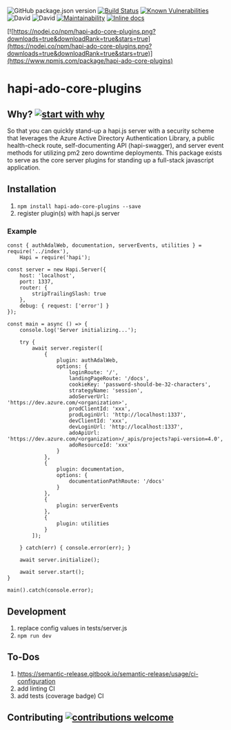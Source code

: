 ![GitHub package.json version](https://img.shields.io/github/package-json/v/wavemotionio/hapi-ado-core-plugins.svg)
[![Build Status](https://travis-ci.org/wavemotionio/hapi-ado-core-plugins.svg?branch=master)](https://travis-ci.org/wavemotionio/hapi-ado-core-plugins)
[![Known Vulnerabilities](https://snyk.io/test/github/wavemotionio/hapi-ado-core-plugins/badge.svg?targetFile=package.json)](https://snyk.io/test/github/wavemotionio/hapi-ado-core-plugins?targetFile=package.json)
![David](https://img.shields.io/david/wavemotionio/hapi-ado-core-plugins.svg)
![David](https://img.shields.io/david/dev/wavemotionio/hapi-ado-core-plugins.svg)
[![Maintainability](https://api.codeclimate.com/v1/badges/a16842411d134d068e2d/maintainability)](https://codeclimate.com/github/wavemotionio/hapi-ado-core-plugins/maintainability)
[![Inline docs](http://inch-ci.org/github/wavemotionio/hapi-ado-core-plugins.svg?branch=master)](http://inch-ci.org/github/wavemotionio/hapi-ado-core-plugins)

[![https://nodei.co/npm/hapi-ado-core-plugins.png?downloads=true&downloadRank=true&stars=true](https://nodei.co/npm/hapi-ado-core-plugins.png?downloads=true&downloadRank=true&stars=true)](https://www.npmjs.com/package/hapi-ado-core-plugins)

# hapi-ado-core-plugins

## Why? [![start with why](https://img.shields.io/badge/start%20with-why%3F-brightgreen.svg?style=flat)](https://github.com/wavemotionio/hapi-ado-core-plugins/issues)
So that you can quickly stand-up a hapi.js server with a security scheme that leverages the Azure Active Directory Authentication Library, a public health-check route, self-documenting API (hapi-swagger), and server event methods for utilizing pm2 zero downtime deployments. This package exists to serve as the core server plugins for standing up a full-stack javascript application.

## Installation

1. `npm install hapi-ado-core-plugins --save`
2. register plugin(s) with hapi.js server

### Example
```
const { authAdalWeb, documentation, serverEvents, utilities } = require('../index'),
    Hapi = require('hapi');

const server = new Hapi.Server({
    host: 'localhost',
    port: 1337,
    router: {
        stripTrailingSlash: true
    },
    debug: { request: ['error'] }
});

const main = async () => {
    console.log('Server initializing...');

    try {
        await server.register([
            {
                plugin: authAdalWeb,
                options: {
                    loginRoute: '/',
                    landingPageRoute: '/docs',
                    cookieKey: 'password-should-be-32-characters',
                    strategyName: 'session',
                    adoServerUrl: 'https://dev.azure.com/<organization>',
                    prodClientId: 'xxx',
                    prodLoginUrl: 'http://localhost:1337',
                    devClientId: 'xxx',
                    devLoginUrl: 'http://localhost:1337',
                    adoApiUrl: 'https://dev.azure.com/<organization>/_apis/projects?api-version=4.0',
                    adoResourceId: 'xxx'
                }
            },
            {
                plugin: documentation,
                options: {
                    documentationPathRoute: '/docs'
                }
            },
            {
                plugin: serverEvents
            },
            {
                plugin: utilities
            }
        ]);

    } catch(err) { console.error(err); }

    await server.initialize();

    await server.start();
}

main().catch(console.error);

```

## Development

1. replace config values in tests/server.js
1. `npm run dev`

## To-Dos
1. https://semantic-release.gitbook.io/semantic-release/usage/ci-configuration
1. add linting CI
1. add tests (coverage badge) CI

## Contributing [![contributions welcome](https://img.shields.io/badge/contributions-welcome-brightgreen.svg?style=flat)](https://github.com/wavemotionio/hapi-ado-core-plugins/issues)